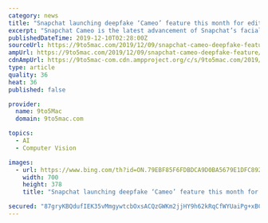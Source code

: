 ```yaml
---
category: news
title: "Snapchat launching deepfake ‘Cameo’ feature this month for editing your face into GIFs"
excerpt: "Snapchat Cameo is the latest advancement of Snapchat’s facial recognition and face tracking features. The company hopes to use these features, along with its augmented reality platform, as a way to set itself apart from the likes of Instagram, Facebook, and WhatsApp. The Snapchat Cameos feature will roll out on iOS and Android on December 18."
publishedDateTime: 2019-12-10T02:28:00Z
sourceUrl: https://9to5mac.com/2019/12/09/snapchat-cameo-deepfake-feature/
ampUrl: https://9to5mac.com/2019/12/09/snapchat-cameo-deepfake-feature/amp/
cdnAmpUrl: https://9to5mac-com.cdn.ampproject.org/c/s/9to5mac.com/2019/12/09/snapchat-cameo-deepfake-feature/amp/
type: article
quality: 36
heat: 36
published: false

provider:
  name: 9to5Mac
  domain: 9to5mac.com

topics:
  - AI
  - Computer Vision

images:
  - url: https://www.bing.com/th?id=ON.79EBF85F6FDBDCA9D0BA5679E1DFC892
    width: 700
    height: 378
    title: "Snapchat launching deepfake ‘Cameo’ feature this month for editing your face into GIFs"

secured: "87gryKBQdufIEK35vMmgywtcbOxsACQzGWKm2jjHY9h62kRqCfWYUaiPg+xBC0LESWLeJw74lbqocNVcYz/UYnU1hGKMGlOHZsMVqlHwbvBEzTVL48B/mZCxpt8L7mZ3hq890TTtIUC28qzHh7r0tnRH/ZIJjtAIBCLUoPJdOt8UgOQH5jVojPRxvT9qSqVm2ke9jt5i+ZLEYQgTANYbUep2x3tnWIMxAnN+0XampGLSiIszac1ok6ysK5SgXgAq83UaH7uLYnTEZcVPIP8/UQ==;sifUbePjd3MBl8z+uttoOA=="
---
```


